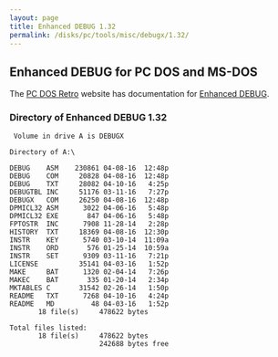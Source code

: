 ```yaml
---
layout: page
title: Enhanced DEBUG 1.32
permalink: /disks/pc/tools/misc/debugx/1.32/
---
```


Enhanced DEBUG for PC DOS and MS-DOS
---

The [PC DOS Retro](https://sites.google.com/site/pcdosretro/) website has documentation for
[Enhanced DEBUG](https://sites.google.com/site/pcdosretro/enhdebug).

### Directory of Enhanced DEBUG 1.32

	 Volume in drive A is DEBUGX     

	Directory of A:\

	DEBUG    ASM    230861 04-08-16  12:48p
	DEBUG    COM     20828 04-08-16  12:48p
	DEBUG    TXT     28082 04-10-16   4:25p
	DEBUGTBL INC     51176 03-11-16   7:27p
	DEBUGX   COM     26250 04-08-16  12:48p
	DPMICL32 ASM      3022 04-06-16   5:48p
	DPMICL32 EXE       847 04-06-16   5:48p
	FPTOSTR  INC      7908 11-28-14   2:28p
	HISTORY  TXT     18369 04-08-16  12:30p
	INSTR    KEY      5740 03-10-14  11:09a
	INSTR    ORD       576 01-25-14  10:59a
	INSTR    SET      9309 03-11-16   7:21p
	LICENSE          35141 04-03-16   1:52p
	MAKE     BAT      1320 02-04-14   7:26p
	MAKEC    BAT       335 01-20-14   2:34p
	MKTABLES C       31542 02-26-14   1:50p
	README   TXT      7268 04-10-16   4:24p
	README   MD         48 04-03-16   1:52p
	       18 file(s)     478622 bytes

	Total files listed:
	       18 file(s)     478622 bytes
	                      242688 bytes free
